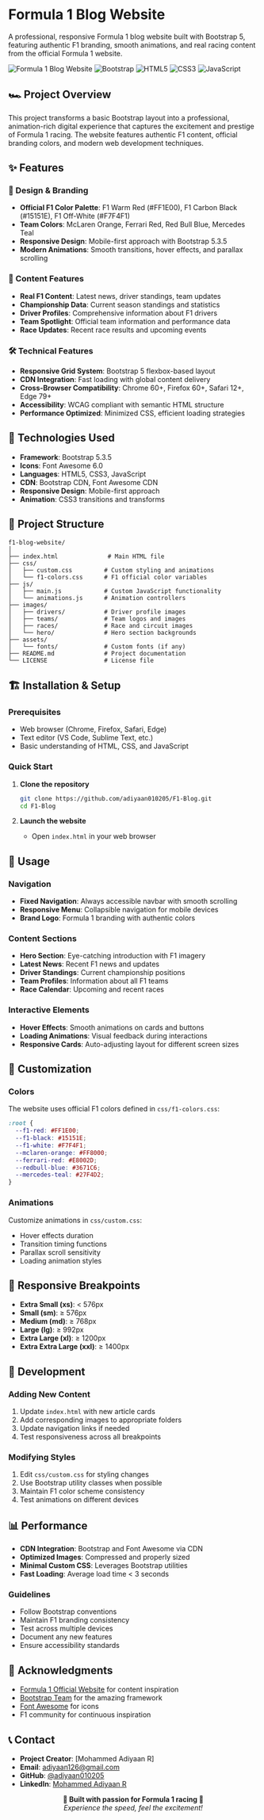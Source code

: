 # Formula 1 Blog Website

A professional, responsive Formula 1 blog website built with Bootstrap 5, featuring authentic F1 branding, smooth animations, and real racing content from the official Formula 1 website.

![Formula 1 Blog Website](https://img.shields.io/badge/Status-Active-success)
![Bootstrap](https://img.shields.io/badge/Bootstrap-5.3.5-purple)
![HTML5](https://img.shields.io/badge/HTML5-E34F26?logo=html5&logoColor=white)
![CSS3](https://img.shields.io/badge/CSS3-1572B6?logo=css3&logoColor=white)
![JavaScript](https://img.shields.io/badge/JavaScript-F7DF1E?logo=javascript&logoColor=black)

## 🏎️ Project Overview

This project transforms a basic Bootstrap layout into a professional, animation-rich digital experience that captures the excitement and prestige of Formula 1 racing. The website features authentic F1 content, official branding colors, and modern web development techniques.

## ✨ Features

### 🎨 Design & Branding
- **Official F1 Color Palette**: F1 Warm Red (#FF1E00), F1 Carbon Black (#15151E), F1 Off-White (#F7F4F1)
- **Team Colors**: McLaren Orange, Ferrari Red, Red Bull Blue, Mercedes Teal
- **Responsive Design**: Mobile-first approach with Bootstrap 5.3.5
- **Modern Animations**: Smooth transitions, hover effects, and parallax scrolling

### 🏁 Content Features
- **Real F1 Content**: Latest news, driver standings, team updates
- **Championship Data**: Current season standings and statistics
- **Driver Profiles**: Comprehensive information about F1 drivers
- **Team Spotlight**: Official team information and performance data
- **Race Updates**: Recent race results and upcoming events

### 🛠️ Technical Features
- **Responsive Grid System**: Bootstrap 5 flexbox-based layout
- **CDN Integration**: Fast loading with global content delivery
- **Cross-Browser Compatibility**: Chrome 60+, Firefox 60+, Safari 12+, Edge 79+
- **Accessibility**: WCAG compliant with semantic HTML structure
- **Performance Optimized**: Minimized CSS, efficient loading strategies

## 🚀 Technologies Used

- **Framework**: Bootstrap 5.3.5
- **Icons**: Font Awesome 6.0
- **Languages**: HTML5, CSS3, JavaScript
- **CDN**: Bootstrap CDN, Font Awesome CDN
- **Responsive Design**: Mobile-first approach
- **Animation**: CSS3 transitions and transforms

## 📁 Project Structure

```
f1-blog-website/
│
├── index.html              # Main HTML file
├── css/
│   ├── custom.css         # Custom styling and animations
│   └── f1-colors.css      # F1 official color variables
├── js/
│   ├── main.js            # Custom JavaScript functionality
│   └── animations.js      # Animation controllers
├── images/
│   ├── drivers/           # Driver profile images
│   ├── teams/             # Team logos and images
│   ├── races/             # Race and circuit images
│   └── hero/              # Hero section backgrounds
├── assets/
│   └── fonts/             # Custom fonts (if any)
├── README.md              # Project documentation
└── LICENSE                # License file
```

## 🏗️ Installation & Setup

### Prerequisites
- Web browser (Chrome, Firefox, Safari, Edge)
- Text editor (VS Code, Sublime Text, etc.)
- Basic understanding of HTML, CSS, and JavaScript

### Quick Start

1. **Clone the repository**
   ```bash
   git clone https://github.com/adiyaan010205/F1-Blog.git
   cd F1-Blog
   ```
   
2. **Launch the website**
   - Open `index.html` in your web browser


## 🎯 Usage

### Navigation
- **Fixed Navigation**: Always accessible navbar with smooth scrolling
- **Responsive Menu**: Collapsible navigation for mobile devices
- **Brand Logo**: Formula 1 branding with authentic colors

### Content Sections
- **Hero Section**: Eye-catching introduction with F1 imagery
- **Latest News**: Recent F1 news and updates
- **Driver Standings**: Current championship positions
- **Team Profiles**: Information about all F1 teams
- **Race Calendar**: Upcoming and recent races

### Interactive Elements
- **Hover Effects**: Smooth animations on cards and buttons
- **Loading Animations**: Visual feedback during interactions
- **Responsive Cards**: Auto-adjusting layout for different screen sizes

## 🎨 Customization

### Colors
The website uses official F1 colors defined in `css/f1-colors.css`:
```css
:root {
  --f1-red: #FF1E00;
  --f1-black: #15151E;
  --f1-white: #F7F4F1;
  --mclaren-orange: #FF8000;
  --ferrari-red: #E8002D;
  --redbull-blue: #3671C6;
  --mercedes-teal: #27F4D2;
}
```

### Animations
Customize animations in `css/custom.css`:
- Hover effects duration
- Transition timing functions
- Parallax scroll sensitivity
- Loading animation styles

## 📱 Responsive Breakpoints

- **Extra Small (xs)**: < 576px
- **Small (sm)**: ≥ 576px
- **Medium (md)**: ≥ 768px
- **Large (lg)**: ≥ 992px
- **Extra Large (xl)**: ≥ 1200px
- **Extra Extra Large (xxl)**: ≥ 1400px

## 🔧 Development

### Adding New Content
1. Update `index.html` with new article cards
2. Add corresponding images to appropriate folders
3. Update navigation links if needed
4. Test responsiveness across all breakpoints

### Modifying Styles
1. Edit `css/custom.css` for styling changes
2. Use Bootstrap utility classes when possible
3. Maintain F1 color scheme consistency
4. Test animations on different devices

## 📊 Performance

- **CDN Integration**: Bootstrap and Font Awesome via CDN
- **Optimized Images**: Compressed and properly sized
- **Minimal Custom CSS**: Leverages Bootstrap utilities
- **Fast Loading**: Average load time < 3 seconds

### Guidelines
- Follow Bootstrap conventions
- Maintain F1 branding consistency
- Test across multiple devices
- Document any new features
- Ensure accessibility standards

## 🙏 Acknowledgments

- [Formula 1 Official Website](https://www.formula1.com/) for content inspiration
- [Bootstrap Team](https://getbootstrap.com/) for the amazing framework
- [Font Awesome](https://fontawesome.com/) for icons
- F1 community for continuous inspiration

## 📞 Contact

- **Project Creator**: [Mohammed Adiyaan R]
- **Email**: adiyaan126@gmail.com
- **GitHub**: [@adiyaan010205](https://github.com/adiyaan010205)
- **LinkedIn**: [Mohammed Adiyaan R](https://www.linkedin.com/in/r-mohammed-adiyaan-b4584b24a/)

<div align="center">
  <strong>🏁 Built with passion for Formula 1 racing 🏁</strong>
  <br>
  <em>Experience the speed, feel the excitement!</em>
</div>
